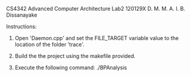 CS4342 Advanced Computer Architecture
Lab2 
120129X
D. M. M. A. I. B. Dissanayake


Instructions:

1. Open 'Daemon.cpp' and set the FILE_TARGET variable value to the location of the folder 'trace'.

2. Build the the project using the makefile provided.

3. Execute the following command: ./BPAnalysis <PredictorID> <FileName>

